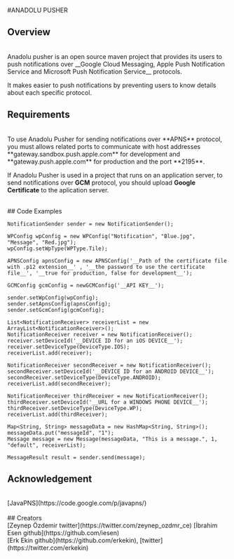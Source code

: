 #ANADOLU PUSHER
<br>
## Overview
<br>	
Anadolu pusher is an open source maven project that provides its users to push notifications over __Google Cloud Messaging, Apple Push Notification Service and Microsoft Push Notification Service__ protocols.

It makes easier to push notifications by preventing users to know details about each specific protocol.
<br>
## Requirements
<br>
To use Anadolu Pusher for sending notifications over **APNS** protocol, you must allows related ports to communicate with host addresses **gateway.sandbox.push.apple.com** for development and **gateway.push.apple.com** for production and the port **2195**. 

If Anadolu Pusher is used in a project that runs on an application server, to send notifications over **GCM** protocol, you should upload **Google Certificate** to the aplication server. 

<br>
## Code Examples
<br>

	NotificationSender sender = new NotificationSender();
	
    WPConfig wpConfig = new WPConfig("Notification", "Blue.jpg", "Message", "Red.jpg");
    wpConfig.setWpType(WPType.Tile);
    
    APNSConfig apnsConfig = new APNSConfig('__Path of the certificate file with .p12 extension__' , '__the password to use the certificate file__', '__true for production, false for development__');
    
    GCMConfig gcmConfig = newGCMConfig('__API KEY__');
    
    sender.setWpConfig(wpConfig);
    sender.setApnsConfig(apnsConfig);
    sender.setGcmConfig(gcmConfig);
    
    List<NotificationReceiver> receiverList = new ArrayList<NotificationReceiver>();
    NotificationReceiver receiver = new NotificationReceiver();
    receiver.setDeviceId('__DEVICE ID for an iOS DEVICE__');
    receiver.setDeviceType(DeviceType.IOS);
    receiverList.add(receiver);

    NotificationReceiver secondReceiver = new NotificationReceiver();
    secondReceiver.setDeviceId('__DEVICE ID for an ANDROID DEVICE__');
    secondReceiver.setDeviceType(DeviceType.ANDROID);
    receiverList.add(secondReceiver);

    NotificationReceiver thirdReceiver = new NotificationReceiver();
    thirdReceiver.setDeviceId('__URL for a WINDOWS PHONE DEVICE__');
    thirdReceiver.setDeviceType(DeviceType.WP);
    receiverList.add(thirdReceiver);

	Map<String, String> messageData = new HashMap<String, String>();
    messageData.put("messageId", "1");
    Message message = new Message(messageData, "This is a message.", 1, "default", receiverList);
    
    MessageResult result = sender.send(message);
 
## Acknowledgement
<br>
[JavaPNS](https://code.google.com/p/javapns/)<br>
<br>
## Creators
<br>
[Zeynep Özdemir twitter](https://twitter.com/zeynep_ozdmr_ce)
[İbrahim Esen github](https://github.com/iesen)<br>
[Erk Ekin github](https://github.com/erkekin), [twitter](https://twitter.com/erkekin)<br>
